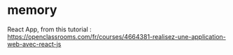 # memory
React App, from this tutorial : https://openclassrooms.com/fr/courses/4664381-realisez-une-application-web-avec-react-js
